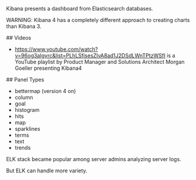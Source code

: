 Kibana presents a dashboard from Elasticsearch databases.

WARNING: Kibana 4 has a completely different approach to creating charts than Kibana 3.

<a id="Videos">
## Videos</a>

 * https://www.youtube.com/watch?v=96og3aIgyrc&list=PLhLSfisesZIvA8ad1J2DSdLWnTPtzWSfI
   is a YouTube playlist by Product Manager and Solutions Architect Morgan Goeller presenting
   Kibana4


<a id="PanelTypes">
## Panel Types</a>

  * bettermap (version 4 on)
  * column
  * goal
  * histogram
  * hits
  * map
  * sparklines
  * terms
  * text
  * trends

ELK stack became popular among server admins analyzing server logs.

But ELK can handle more variety.
